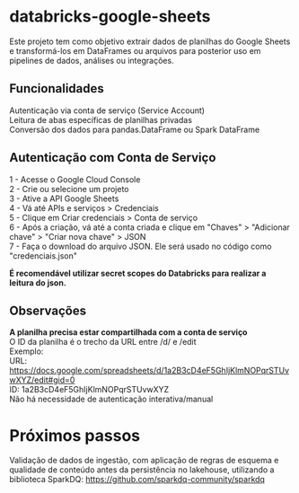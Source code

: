 # databricks-google-sheets

Este projeto tem como objetivo extrair dados de planilhas do Google Sheets e transformá-los em DataFrames ou arquivos para posterior uso em pipelines de dados, análises ou integrações.

## Funcionalidades
Autenticação via conta de serviço (Service Account)<br>
Leitura de abas específicas de planilhas privadas<br>
Conversão dos dados para pandas.DataFrame ou Spark DataFrame


## Autenticação com Conta de Serviço
1 - Acesse o Google Cloud Console<br>
2 - Crie ou selecione um projeto<br>
3 - Ative a API Google Sheets<br>
4 - Vá até APIs e serviços > Credenciais<br>
5 - Clique em Criar credenciais > Conta de serviço<br>
6 - Após a criação, vá até a conta criada e clique em "Chaves" > "Adicionar chave" > "Criar nova chave" > JSON<br>
7 - Faça o download do arquivo JSON. Ele será usado no código como "credenciais.json"<br>

**É recomendável utilizar secret scopes do Databricks para realizar a leitura do json.**

## Observações
**A planilha precisa estar compartilhada com a conta de serviço**<br>
O ID da planilha é o trecho da URL entre /d/ e /edit<br>
Exemplo:<br>
URL: https://docs.google.com/spreadsheets/d/1a2B3cD4eF5GhIjKlmNOPqrSTUvwXYZ/edit#gid=0<br>
ID: 1a2B3cD4eF5GhIjKlmNOPqrSTUvwXYZ<br>
Não há necessidade de autenticação interativa/manual

# Próximos passos
Validação de dados de ingestão, com aplicação de regras de esquema e qualidade de conteúdo antes da persistência no lakehouse, utilizando a biblioteca SparkDQ: https://github.com/sparkdq-community/sparkdq
